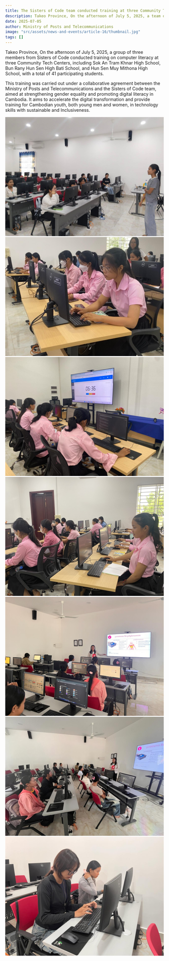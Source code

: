 ```yaml
---
title: The Sisters of Code team conducted training at three Community Tech Center.  
description: Takeo Province, On the afternoon of July 5, 2025, a team of three members from Sisters of Code conducted training on computer literacy at three Community Tech Centers, including Sok An Tram Khnar High School, Bun Rany Hun Sen Bati High School , and Hun Sen Muy Mithona High School, with a total of 41 participating students.
date: 2025-07-05
author: Ministry of Posts and Telecommunications
image: "src/assets/news-and-events/article-16/thumbnail.jpg"
tags: []
---
```

Takeo Province, On the afternoon of July 5, 2025, a group of three members from Sisters of Code conducted training on computer literacy at three Community Tech Centers, including Sok An Tram Khnar High School, Bun Rany Hun Sen High Bati School, and Hun Sen Muy Mithona High School, with a total of 41 participating students.

This training was carried out under a collaborative agreement between the Ministry of Posts and Telecommunications and the Sisters of Code team, aimed at strengthening gender equality and promoting digital literacy in Cambodia. It aims to accelerate the digital transformation and provide training for Cambodian youth, both young men and women, in technology skills with sustainable and Inclusiveness.

![photo 3](src/assets/news-and-events/article-16/photo-1.jpg)
![photo 4](src/assets/news-and-events/article-16/photo-2.jpg)
![photo 3](src/assets/news-and-events/article-16/photo-3.jpg)
![photo 3](src/assets/news-and-events/article-16/photo-7.jpg)
![photo 4](src/assets/news-and-events/article-16/photo-4.jpg)
![photo 3](src/assets/news-and-events/article-16/photo-5.jpg)
![photo 3](src/assets/news-and-events/article-16/photo-6.jpg)


